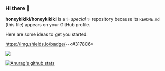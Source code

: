 ### Hi there 👋


**honeykikiki/honeykikiki** is a ✨ _special_ ✨ repository because its `README.md` (this file) appears on your GitHub profile.

Here are some ideas to get you started:

<!-- - 🔭 I’m currently working on ...
- 🌱 I’m currently learning ...
- 👯 I’m looking to collaborate on ...
- 🤔 I’m looking for help with ...
- 💬 Ask me about ...
- 📫 How to reach me: ...
- 😄 Pronouns: ...
- ⚡ Fun fact: ...
-  -->
https://img.shields.io/badge/<LABEL>-<TypeScript>-<#3178C6>

 <img src="https://img.shields.io/badge/https://www.typescriptlang.org/branding/&logo=TypeScript&logoColor=#3178C6"/>

  [![Anurag's github stats](https://github-readme-stats.vercel.app/api?username=username)](https://github.com/anuraghazra/github-readme-stats)
